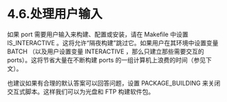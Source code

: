 # 4.6.处理用户输入

如果 port 需要用户输入来构建、配置或安装，请在 Makefile 中设置 IS_INTERACTIVE 。这将允许“隔夜构建”跳过它。如果用户在其环境中设置变量 BATCH （以及用户设置变量 INTERACTIVE ，那么只建立那些需要交互的 ports）。这将节省大量在不断构建 ports 的一组计算机上浪费的时间（参见下文）。

也建议如果有合理的默认答案可以回答问题，设置 PACKAGE_BUILDING 来关闭交互式脚本。这样我们可以为光盘和 FTP 构建软件包。
